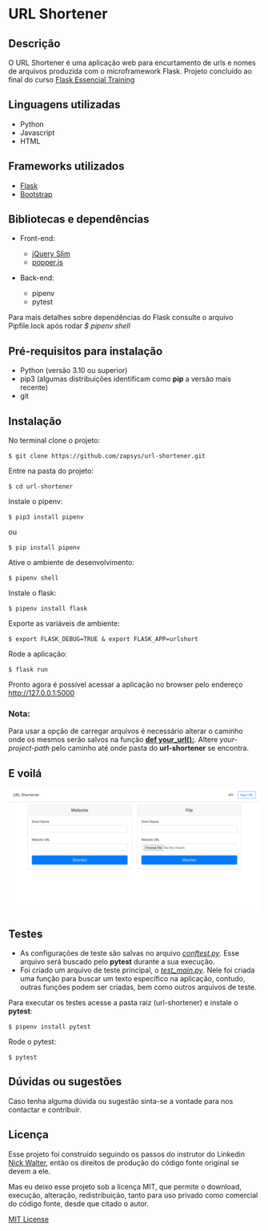 # URL Shortener
## Descrição
O URL Shortener é uma aplicação web para encurtamento de urls e nomes de arquivos produzida com o microframework Flask. Projeto concluído ao final do curso [Flask Essencial Training](https://www.linkedin.com/learning/flask-essential-training/web-development-with-flask)

## Linguagens utilizadas
- Python
- Javascript
- HTML

## Frameworks utilizados
- [Flask](https://flask.palletsprojects.com)
- [Bootstrap](https://getbootstrap.com/docs/4.3/getting-started/introduction/)

## Bibliotecas e dependências
- Front-end:
    - [jQuery Slim](https://jquery.com)
    - [popper.js](https://popper.js.org)

- Back-end:
    - pipenv
    - pytest

Para mais detalhes sobre dependências do Flask consulte o arquivo Pipfile.lock após rodar *$ pipenv shell* 

## Pré-requisitos para instalação
- Python (versão 3.10 ou superior)
- pip3   (algumas distribuições identificam como **pip** a versão mais recente)
- git

## Instalação
No terminal clone o projeto:
```
$ git clone https://github.com/zapsys/url-shortener.git
```
Entre na pasta do projeto:
```
$ cd url-shortener
```
Instale o pipenv:
```
$ pip3 install pipenv 
```
ou
```
$ pip install pipenv 
```
Ative o ambiente de desenvolvimento:
```
$ pipenv shell
```
Instale o flask:
```
$ pipenv install flask
```
Exporte as variáveis de ambiente:
```
$ export FLASK_DEBUG=TRUE & export FLASK_APP=urlshort
```
Rode a aplicação:
```
$ flask run
```
Pronto agora é possível acessar a aplicação no browser pelo endereço http://127.0.0.1:5000

### Nota: 
Para usar a opção de carregar arquivos é necessário alterar o caminho onde os mesmos serão salvos na função [**def your_url():**](urlshort/urlshort.py). Altere *your-project-path* pelo caminho até onde pasta do **url-shortener** se encontra. 

## E voilá
![URL SHORTENER](url-shortener.png)

## Testes
- As configurações de teste são salvas no arquivo [*conftest.py*](conftest.py). Esse arquivo será buscado pelo **pytest** durante a sua execução.
- Foi criado um arquivo de teste principal, o [*test_main.py*](test_main.py). Nele foi criada uma função para buscar um texto específico na aplicação, contudo, outras funções podem ser criadas, bem como outros arquivos de teste.

Para executar os testes acesse a pasta raiz (url-shortener) e instale o **pytest**:
```
$ pipenv install pytest
```
Rode o pytest:
```
$ pytest
```

## Dúvidas ou sugestões
Caso tenha alguma dúvida ou sugestão sinta-se a vontade para nos contactar e contribuir.

## Licença
Esse projeto foi construído seguindo os passos do instrutor do Linkedin [Nick Walter](https://linkedin.com/in/nick-walter), então os direitos de produção do código fonte original se devem a ele.

Mas eu deixo esse projeto sob a licença MIT, que permite o download, execução, alteração, redistribuição, tanto para uso privado como comercial do código fonte, desde que citado o autor. 

[MIT License](LICENSE.md)


